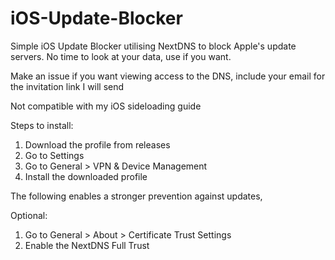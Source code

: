 # iOS-Update-Blocker
Simple iOS Update Blocker utilising NextDNS to block Apple's update servers. No time to look at your data, use if you want.

Make an issue if you want viewing access to the DNS, include your email for the invitation link I will send

Not compatible with my iOS sideloading guide

Steps to install:
1. Download the profile from releases
2. Go to Settings
3. Go to General > VPN & Device Management
4. Install the downloaded profile

The following enables a stronger prevention against updates,

Optional:
1. Go to General > About > Certificate Trust Settings
2. Enable the NextDNS Full Trust
